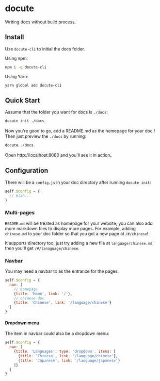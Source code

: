 # docute

Writing docs without build process.

## Install

Use `docute-cli` to initial the docs folder.

Using npm:

```bash
npm i -g docute-cli
```

Using Yarn:

```bash
yarn global add docute-cli
```

## Quick Start

Assume that the folder you want for docs is `./docs`:

```bash
docute init ./docs
```

Now you're good to go, add a README.md as the homepage for your doc！Then just preview the `./docs` by running:

```bash
docute ./docs
```

Open http://localhost:8080 and you'll see it in action。

## Configuration

There will be a `config.js` in your doc directory after running `docute init`:

```js
self.$config = {
  // blah...
}
```

### Multi-pages

`README.md` will be treated as homepage for your website, you can also add more markdown files to display more pages. For example, adding `chinese.md` to your doc folder so that you got a new page at `/#/chinese`!

It supports directory too, just try adding a new file at `language/chinese.md`, then you'll get `/#/lanaguage/chinese`.

### Navbar

You may need a navbar to as the entrance for the pages:

```js
self.$config = {
  nav: [
    // homepage
    {title: 'Home', link: '/'},
    // chinese doc
    {title: 'Chinese', link: '/language/chinese'}
  ]
}
```

#### Dropdown menu

The item in navbar could also be a dropdown menu:

```js
self.$config = {
  nav: [
    {title: 'Languages', type: 'dropdown', items: [
      {title: 'Chinese', link: '/language/chinese'},
      {title: 'Japanese', link: '/language/japanese'}
    ]}
  ]
}
```
